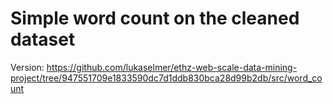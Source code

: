 # Simple word count on the cleaned dataset

Version: https://github.com/lukaselmer/ethz-web-scale-data-mining-project/tree/947551709e1833590dc7d1ddb830bca28d99b2db/src/word_count

